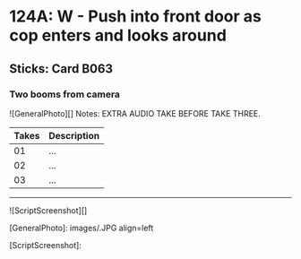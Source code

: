 # 124A: W - Push into front door as cop enters and looks around

## Sticks: Card B063

### Two booms from camera

![GeneralPhoto][]
Notes: EXTRA AUDIO TAKE BEFORE TAKE THREE.

| Takes | Description |
|:---|:----|
| 01 | ... |
| 02 | ... |
| 03 | ... |

----

![ScriptScreenshot][]


[GeneralPhoto]:  images/.JPG align=left

[ScriptScreenshot]: 